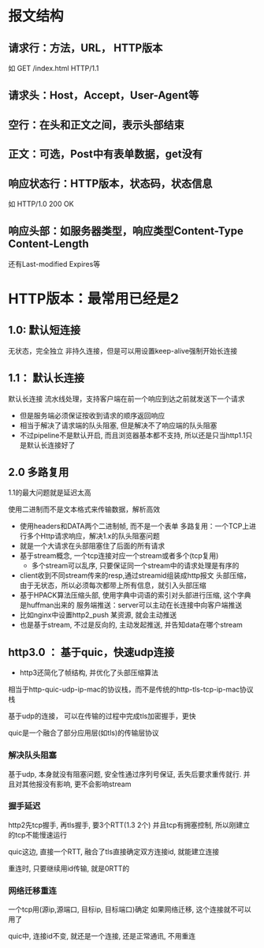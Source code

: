
# 报文结构
## 请求行：方法，URL， HTTP版本
如 GET /index.html HTTP/1.1
## 请求头：Host，Accept，User-Agent等
## 空行：在头和正文之间，表示头部结束
## 正文：可选，Post中有表单数据，get没有

## 响应状态行：HTTP版本，状态码，状态信息
如 HTTP/1.0 200 OK
## 响应头部：如服务器类型，响应类型Content-Type Content-Length
还有Last-modified Expires等
# HTTP版本：最常用已经是2
## 1.0: 默认短连接
无状态，完全独立
非持久连接，但是可以用设置keep-alive强制开始长连接
## 1.1： 默认长连接
默认长连接
流水线处理，支持客户端在前一个响应到达之前就发送下一个请求
- 但是服务端必须保证按收到请求的顺序返回响应
- 相当于解决了请求端的队头阻塞, 但是解决不了响应端的队头阻塞
- 不过pipeline不是默认开启, 而且浏览器基本都不支持, 所以还是只当http1.1只是默认长连接好了
## 2.0 多路复用
1.1的最大问题就是延迟太高

使用二进制而不是文本格式来传输数据，解析高效
- 使用headers和DATA两个二进制帧, 而不是一个表单
多路复用：一个TCP上进行多个Http请求响应，解决1.x的队头阻塞问题
- 就是一个大请求在头部阻塞住了后面的所有请求
- 基于stream概念, 一个tcp连接对应一个stream或者多个(tcp复用)
	- 多个stream可以乱序, 只要保证同一个stream中的请求处理是有序的
- client收到不同stream传来的resp,通过streamid组装成http报文
头部压缩，由于无状态，所以必须每次都带上所有信息，就引入头部压缩
- 基于HPACK算法压缩头部, 使用字典中词语的索引对头部进行压缩, 这个字典是huffman出来的
服务端推送：server可以主动在长连接中向客户端推送
- 比如nginx中设置http2_push 某资源, 就会主动推送
- 也是基于stream, 不过是反向的, 主动发起推送, 并告知data在哪个stream
## http3.0 ： 基于quic，快速udp连接

- http3还简化了帧结构, 并优化了头部压缩算法

相当于http-quic-udp-ip-mac的协议栈，而不是传统的http-tls-tcp-ip-mac协议栈

基于udp的连接， 可以在传输的过程中完成tls加密握手，更快

quic是一个融合了部分应用层(如tls)的传输层协议

### 解决队头阻塞
基于udp, 本身就没有阻塞问题, 安全性通过序列号保证, 丢失后要求重传就行. 并且对其他报没有影响, 更不会影响stream

### 握手延迟
http2先tcp握手, 再tls握手, 要3个RTT(1.3 2个)
并且tcp有拥塞控制, 所以刚建立的tcp不能慢速运行

quic这边, 直接一个RTT, 融合了tls直接确定双方连接id, 就能建立连接

重连时, 只要继续用id传输, 就是0RTT的

### 网络迁移重连
一个tcp用(源ip,源端口, 目标ip, 目标端口)确定
如果网络迁移, 这个连接就不可以用了

quic中, 连接id不变, 就还是一个连接, 还是正常通讯, 不用重连
